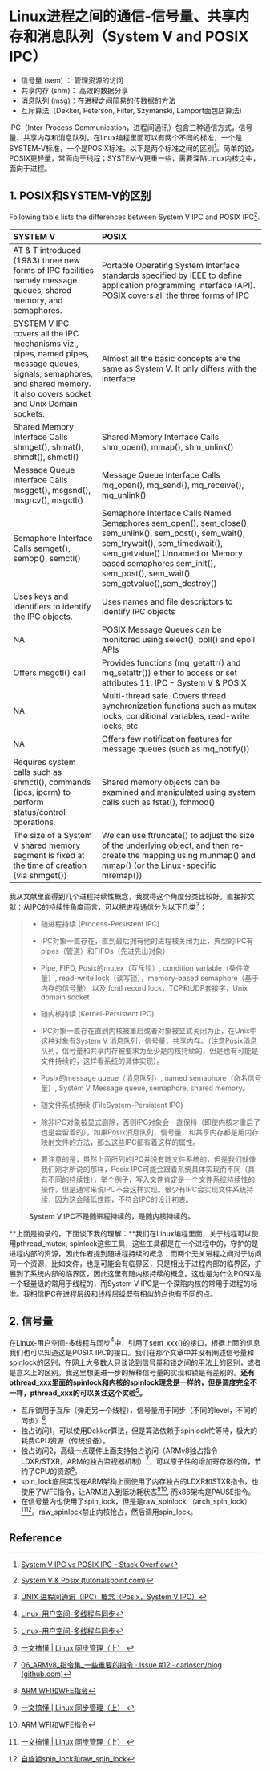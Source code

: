 # Linux进程之间的通信-信号量、共享内存和消息队列（System V and POSIX IPC）

* 信号量 (sem) ： 管理资源的访问
* 共享内存 (shm)： 高效的数据分享
* 消息队列 (msg)：在进程之间简易的传数据的方法
* 互斥算法（Dekker, Peterson, Filter, Szymanski, Lamport面包店算法)

 IPC（Inter-Process Communication，进程间通讯）包含三种通信方式，信号量、共享内存和消息队列。在linux编程里面可以有两个不同的标准，一个是SYSTEM-V标准，一个是POSIX标准。以下是两个标准之间的区别[^1]。简单的说，POSIX更轻量，常面向于线程；SYSTEM-V更重一些，需要深陷Linux内核之中，面向于进程。

## 1. POSIX和SYSTEM-V的区别

Following table lists the differences between System V IPC and POSIX IPC[^2].

| SYSTEM V                                                     | POSIX                                                        |
| :----------------------------------------------------------- | :----------------------------------------------------------- |
| AT & T introduced (1983) three new forms of IPC facilities namely message queues, shared memory, and semaphores. | Portable Operating System Interface standards specified by IEEE to define application programming interface (API). POSIX covers all the three forms of IPC |
| SYSTEM V IPC covers all the IPC mechanisms viz., pipes, named pipes, message queues, signals, semaphores, and shared memory. It also covers socket and Unix Domain sockets. | Almost all the basic concepts are the same as System V. It only differs with the interface |
| Shared Memory Interface Calls shmget(), shmat(), shmdt(), shmctl() | Shared Memory Interface Calls shm_open(), mmap(), shm_unlink() |
| Message Queue Interface Calls msgget(), msgsnd(), msgrcv(), msgctl() | Message Queue Interface Calls mq_open(), mq_send(), mq_receive(), mq_unlink() |
| Semaphore Interface Calls semget(), semop(), semctl()        | Semaphore Interface Calls Named Semaphores sem_open(), sem_close(), sem_unlink(), sem_post(), sem_wait(), sem_trywait(), sem_timedwait(), sem_getvalue() Unnamed or Memory based semaphores sem_init(), sem_post(), sem_wait(), sem_getvalue(),sem_destroy() |
| Uses keys and identifiers to identify the IPC objects.       | Uses names and file descriptors to identify IPC objects      |
| NA                                                           | POSIX Message Queues can be monitored using select(), poll() and epoll APIs |
| Offers msgctl() call                                         | Provides functions (mq_getattr() and mq_setattr()) either to access or set attributes 11. IPC - System V & POSIX |
| NA                                                           | Multi-thread safe. Covers thread synchronization functions such as mutex locks, conditional variables, read-write locks, etc. |
| NA                                                           | Offers few notification features for message queues (such as mq_notify()) |
| Requires system calls such as shmctl(), commands (ipcs, ipcrm) to perform status/control operations. | Shared memory objects can be examined and manipulated using system calls such as fstat(), fchmod() |
| The size of a System V shared memory segment is fixed at the time of creation (via shmget()) | We can use ftruncate() to adjust the size of the underlying object, and then re-create the mapping using munmap() and mmap() (or the Linux-specific mremap()) |

我从文献里面得到几个进程持续性概念，我觉得这个角度分类比较好。直接抄文献：从IPC的持续性角度而言，可以把进程通信分为以下几类[^3]：

>* 随进程持续 (Process-Persistent IPC)
>
>  * IPC对象一直存在，直到最后拥有他的进程被关闭为止，典型的IPC有pipes（管道）和FIFOs（先进先出对象）
>
>  * Pipe, FIFO, Posix的mutex（互斥锁）, condition variable（条件变量）, read-write lock（读写锁），memory-based semaphore（基于内存的信号量） 以及 fcntl record lock，TCP和UDP套接字，Unix domain socket
>
>* 随内核持续 (Kernel-Persistent IPC)
>
>  * IPC对象一直存在直到内核被重启或者对象被显式关闭为止，在Unix中这种对象有System V 消息队列，信号量，共享内存。（注意Posix消息队列，信号量和共享内存被要求为至少是内核持续的，但是也有可能是文件持续的，这样看系统的具体实现）。
>  * Posix的message queue（消息队列）, named semaphore（命名信号量）, System V Message queue, semaphore, shared memory。
>
>* 随文件系统持续  (FileSystem-Persistent IPC)
>
>  * 除非IPC对象被显式删除，否则IPC对象会一直保持（即使内核才重启了也是会留着的）。如果Posix消息队列，信号量，和共享内存都是用内存映射文件的方法，那么这些IPC都有着这样的属性。
>  * 要注意的是，虽然上面所列的IPC并没有随文件系统的，但是我们就像我们刚才所说的那样，Posix IPC可能会跟着系统具体实现而不同（具有不同的持续性），举个例子，写入文件肯定是一个文件系统持续性的操作，但是通常来说IPC不会这样实现。很少有IPC会实现文件系统持续，因为这会降低性能，不符合IPC的设计初衷。
>
>**System V IPC不是随进程持续的，是随内核持续的。**

**上面是摘录的，下面谈下我的理解：**我们在Linux编程里面，关于线程可以使用pthread_mutex, spinlock这些工具，这些工具都是在一个进程中的，守护的是进程内部的资源，因此作者提到随进程持续的概念；而两个无关进程之间对于访问同一个资源，比如文件，也是可能会有临界区，只是相比于进程内部的临界区，扩展到了系统内部的临界区，因此这里有随内核持续的概念。这也是为什么POSIX是一个轻量级的常用于线程的，而System V IPC是一个深陷内核的常用于进程的标准。我相信IPC在进程层级和线程层级既有相似的点也有不同的点。

## 2. 信号量

在[Linux-用户空间-多线程与同步](https://github.com/carloscn/blog/issues/9)[^14]中，引用了sem_xxx()的接口，根据上面的信息我们也可以知道这是POSIX IPC的接口。我们在那个文章中并没有阐述信号量和spinlock的区别，在网上大多数人只谈论到信号量和锁之间的用法上的区别，或者是意义上的区别。我这里想更进一步的解释信号量的实现和锁是有差别的。**还有pthread_xxx里面的spinlock和内核的spinlock理念是一样的，但是调度完全不一样，pthread_xxx的可以关注这个实验[^14]。**

* 互斥锁用于互斥（弹走另一个线程），信号量用于同步（不同的level，不同的同步）[^10]
* 独占访问1，可以使用Dekker算法，但是算法依赖于spinlock忙等待，极大的耗费CPU资源（传统设备）。
* 独占访问2，高级一点硬件上面支持独占访问（ARMv8独占指令LDXR/STXR，ARM的独占监视器机制）[^12]，可以原子性的增加寄存器的值，节约了CPU的资源[^11]。
* spin_lock底层实现在ARM架构上面使用了内存独占的LDXR和STXR指令，也使用了WFE指令，让ARM进入到低功耗状态[^10][^11], 而x86架构是PAUSE指令。
* 在信号量内也使用了spin_lock，但是是raw_spinlock （arch_spin_lock）[^10][^13]。raw_spinlock禁止内核抢占，然后调用spin_lock。



## Reference

[^1]: [System V IPC vs POSIX IPC - Stack Overflow](https://stackoverflow.com/questions/4582968/system-v-ipc-vs-posix-ipc)
[^2]:[System V & Posix (tutorialspoint.com)](https://www.tutorialspoint.com/inter_process_communication/inter_process_communication_system_v_posix.htm)
[^3]:[UNIX 进程间通讯（IPC）概念（Posix，System V IPC）](https://www.cnblogs.com/Philip-Tell-Truth/p/6284475.html)
[^4]:[临界区互斥实现：Dekker互斥算法 - 知乎 (zhihu.com)](https://zhuanlan.zhihu.com/p/122544351)
[^5]: [操作系统原理——Dekker互斥算法详解_wsw875421872的博客-CSDN博客_dekker算法](https://blog.csdn.net/wsw875421872/article/details/17222219)
[^6]:[如何更好理解Peterson算法？ - 知乎 (zhihu.com)](https://zhuanlan.zhihu.com/p/374287625)
[^7]: [Peterson算法 - 维基百科，自由的百科全书 (wikipedia.org)](https://zh.wikipedia.org/wiki/Peterson算法)
[^8]: [Szymanski算法 - 维基百科，自由的百科全书 (wikipedia.org)](https://zh.wikipedia.org/wiki/Szymanski算法)
[^9]: [Lamport面包店算法 - 维基百科，自由的百科全书 (wikipedia.org)](https://zh.wikipedia.org/wiki/Lamport面包店算法)
[^10]: [一文搞懂 | Linux 同步管理（上） ](https://www.modb.pro/db/130382)
[^11]: [ARM WFI和WFE指令](http://www.wowotech.net/armv8a_arch/wfe_wfi.html)
[^12]:[06_ARMv8_指令集_一些重要的指令 · Issue #12 · carloscn/blog (github.com)](https://github.com/carloscn/blog/issues/12)
[^13]:[自旋锁spin_lock和raw_spin_lock](https://blog.csdn.net/DroidPhone/article/details/7395983)
[^14]:[Linux-用户空间-多线程与同步](https://github.com/carloscn/blog/issues/9)
